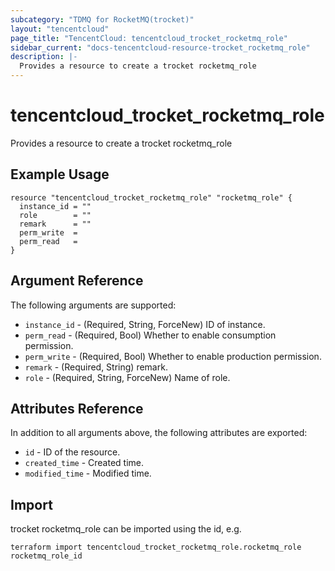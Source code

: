 ```yaml
---
subcategory: "TDMQ for RocketMQ(trocket)"
layout: "tencentcloud"
page_title: "TencentCloud: tencentcloud_trocket_rocketmq_role"
sidebar_current: "docs-tencentcloud-resource-trocket_rocketmq_role"
description: |-
  Provides a resource to create a trocket rocketmq_role
---
```


# tencentcloud_trocket_rocketmq_role

Provides a resource to create a trocket rocketmq_role

## Example Usage

```hcl
resource "tencentcloud_trocket_rocketmq_role" "rocketmq_role" {
  instance_id = ""
  role        = ""
  remark      = ""
  perm_write  =
  perm_read   =
}
```

## Argument Reference

The following arguments are supported:

* `instance_id` - (Required, String, ForceNew) ID of instance.
* `perm_read` - (Required, Bool) Whether to enable consumption permission.
* `perm_write` - (Required, Bool) Whether to enable production permission.
* `remark` - (Required, String) remark.
* `role` - (Required, String, ForceNew) Name of role.

## Attributes Reference

In addition to all arguments above, the following attributes are exported:

* `id` - ID of the resource.
* `created_time` - Created time.
* `modified_time` - Modified time.


## Import

trocket rocketmq_role can be imported using the id, e.g.

```
terraform import tencentcloud_trocket_rocketmq_role.rocketmq_role rocketmq_role_id
```

